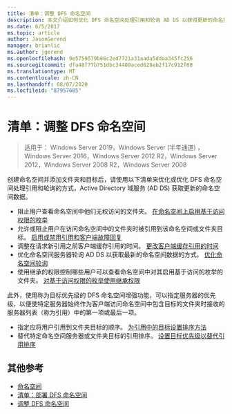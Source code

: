 ```yaml
---
title: 清单：调整 DFS 命名空间
description: 本文介绍如何优化 DFS 命名空间处理引用和轮询 AD DS 以获得更新的命名空间数据的方式
ms.date: 6/5/2017
ms.topic: article
author: JasonGerend
manager: brianlic
ms.author: jgerend
ms.openlocfilehash: 9e5759579b86c2ed7721a31aada5ddaa345fc256
ms.sourcegitcommit: dfa48f77b751dbc34409aced628eb2f17c912f08
ms.translationtype: MT
ms.contentlocale: zh-CN
ms.lasthandoff: 08/07/2020
ms.locfileid: "87957685"
---
```

# <a name="checklist-tune-a-dfs-namespace"></a>清单：调整 DFS 命名空间

> 适用于： Windows Server 2019，Windows Server (半年通道) ，Windows Server 2016，Windows Server 2012 R2，Windows Server 2012，Windows Server 2008 R2，Windows Server 2008

创建命名空间并添加文件夹和目标后，请使用以下清单来优化或优化 DFS 命名空间处理引用和轮询的方式，Active Directory 域服务 (AD DS) 获取更新的命名空间数据。

-   阻止用户查看命名空间中他们无权访问的文件夹。 [在命名空间上启用基于访问权限的枚举](enable-access-based-enumeration-on-a-namespace.md)
-   允许或阻止用户在访问命名空间中的文件夹时被引用到该命名空间或文件夹目标。 [启用或禁用引用和客户端故障回复](enable-or-disable-referrals-and-client-failback.md)
-   调整在请求新引用之前客户端缓存引用的时间。 [更改客户端缓存引用的时间](change-the-amount-of-time-that-clients-cache-referrals.md)
-   优化命名空间服务器轮询 AD DS 以获取最新的命名空间数据的方式。 [优化命名空间轮询](optimize-namespace-polling.md)
-   使用继承的权限控制哪些用户可以查看命名空间中对其启用基于访问的枚举的文件夹。 [对基于访问权限的枚举使用继承权限](using-inherited-permissions-with-access-based-enumeration.md)

此外，使用称为目标优先级的 DFS 命名空间增强功能，可以指定服务器的优先级，以便使特定服务器始终作为客户端访问命名空间中包含目标的文件夹时接收的服务器列表（称为引用）中的第一项或最后一项。

-   指定应将用户引用到文件夹目标的顺序。 [为引用中的目标设置排序方法](set-the-ordering-method-for-targets-in-referrals.md)
-   替代特定命名空间服务器或文件夹目标的引用排序。 [设置目标优先级以替代引用排序](set-target-priority-to-override-referral-ordering.md)

## <a name="additional-references"></a>其他参考

-   [命名空间](/previous-versions/windows/it-pro/windows-server-2008-R2-and-2008/cc771914(v=ws.11))
-   [清单：部署 DFS 命名空间](checklist-deploy-dfs-namespaces.md)
-   [调整 DFS 命名空间](tuning-dfs-namespaces.md)
